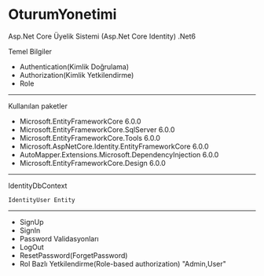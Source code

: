 # OturumYonetimi
Asp.Net Core Üyelik Sistemi (Asp.Net Core Identity) .Net6

Temel Bilgiler

* Authentication(Kimlik Doğrulama)
* Authorization(Kimlik Yetkilendirme)
* Role
---
Kullanılan paketler

* Microsoft.EntityFrameworkCore 6.0.0
* Microsoft.EntityFrameworkCore.SqlServer 6.0.0
* Microsoft.EntityFrameworkCore.Tools 6.0.0
* Microsoft.AspNetCore.Identity.EntityFrameworkCore 6.0.0
* AutoMapper.Extensions.Microsoft.DependencyInjection 6.0.0
* Microsoft.EntityFrameworkCore.Design 6.0.0
---
IdentityDbContext

    IdentityUser Entity
---
* SignUp
* SignIn
* Password Validasyonları
* LogOut
* ResetPassword(ForgetPassword)
* Rol Bazlı Yetkilendirme(Role-based authorization) "Admin,User"